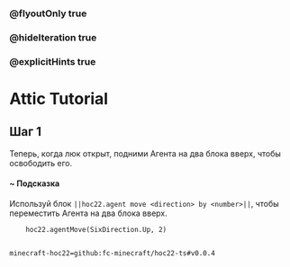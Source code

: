 ### @flyoutOnly true
### @hideIteration true
### @explicitHints true


# Attic Tutorial

## Шаг 1  
Теперь, когда люк открыт, подними Агента на два блока вверх, чтобы освободить его.  

#### ~ Подсказка  
Используй блок ``||hoc22.agent move <direction> by <number>||``, чтобы переместить Агента на два блока вверх.  



```ghost
    hoc22.agentMove(SixDirection.Up, 2)
```
```template

```
```package
minecraft-hoc22=github:fc-minecraft/hoc22-ts#v0.0.4
```